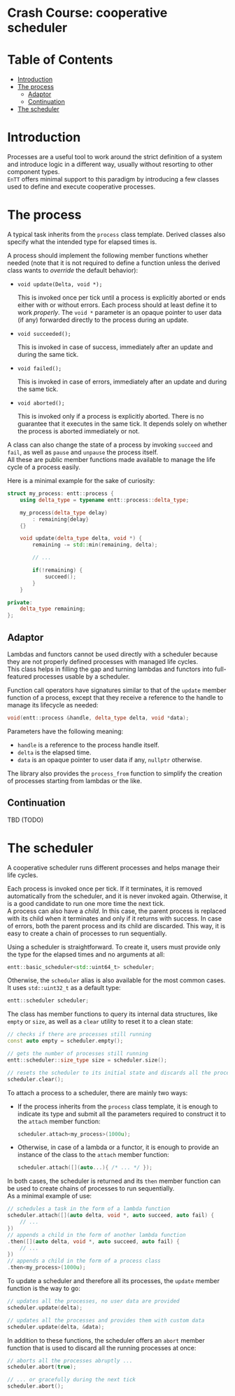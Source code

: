 # Crash Course: cooperative scheduler

# Table of Contents

* [Introduction](#introduction)
* [The process](#the-process)
  * [Adaptor](#adaptor)
  * [Continuation](#continuation)
* [The scheduler](#the-scheduler)

# Introduction

Processes are a useful tool to work around the strict definition of a system and
introduce logic in a different way, usually without resorting to other component
types.<br/>
`EnTT` offers minimal support to this paradigm by introducing a few classes used
to define and execute cooperative processes.

# The process

A typical task inherits from the `process` class template. Derived classes also
specify what the intended type for elapsed times is.

A process should implement the following member functions whether needed (note
that it is not required to define a function unless the derived class wants to
_override_ the default behavior):

* `void update(Delta, void *);`

  This is invoked once per tick until a process is explicitly aborted or ends
  either with or without errors. Each process should at least define it to work
  _properly_. The `void *` parameter is an opaque pointer to user data (if any)
  forwarded directly to the process during an update.

* `void succeeded();`

  This is invoked in case of success, immediately after an update and during the
  same tick.

* `void failed();`

  This is invoked in case of errors, immediately after an update and during the
  same tick.

* `void aborted();`

  This is invoked only if a process is explicitly aborted. There is no guarantee
  that it executes in the same tick. It depends solely on whether the process is
  aborted immediately or not.

A class can also change the state of a process by invoking `succeed` and `fail`,
as well as `pause` and `unpause` the process itself.<br/>
All these are public member functions made available to manage the life cycle of
a process easily.

Here is a minimal example for the sake of curiosity:

```cpp
struct my_process: entt::process {
    using delta_type = typename entt::process::delta_type;

    my_process(delta_type delay)
        : remaining{delay}
    {}

    void update(delta_type delta, void *) {
        remaining -= std::min(remaining, delta);

        // ...

        if(!remaining) {
            succeed();
        }
    }

private:
    delta_type remaining;
};
```

## Adaptor

Lambdas and functors cannot be used directly with a scheduler because they are
not properly defined processes with managed life cycles.<br/>
This class helps in filling the gap and turning lambdas and functors into
full-featured processes usable by a scheduler.

Function call operators have signatures similar to that of the `update` member
function of a process, except that they receive a reference to the handle to
manage its lifecycle as needed:

```cpp
void(entt::process &handle, delta_type delta, void *data);
```

Parameters have the following meaning:

* `handle` is a reference to the process handle itself.
* `delta` is the elapsed time.
* `data` is an opaque pointer to user data if any, `nullptr` otherwise.

The library also provides the `process_from` function to simplify the creation
of processes starting from lambdas or the like.

## Continuation

TBD (TODO)

# The scheduler

A cooperative scheduler runs different processes and helps manage their life
cycles.

Each process is invoked once per tick. If it terminates, it is removed
automatically from the scheduler, and it is never invoked again. Otherwise,
it is a good candidate to run one more time the next tick.<br/>
A process can also have a _child_. In this case, the parent process is replaced
with its child when it terminates and only if it returns with success. In case
of errors, both the parent process and its child are discarded. This way, it is
easy to create a chain of processes to run sequentially.

Using a scheduler is straightforward. To create it, users must provide only the
type for the elapsed times and no arguments at all:

```cpp
entt::basic_scheduler<std::uint64_t> scheduler;
```

Otherwise, the `scheduler` alias is also available for the most common cases. It
uses `std::uint32_t` as a default type:

```cpp
entt::scheduler scheduler;
```

The class has member functions to query its internal data structures, like
`empty` or `size`, as well as a `clear` utility to reset it to a clean state:

```cpp
// checks if there are processes still running
const auto empty = scheduler.empty();

// gets the number of processes still running
entt::scheduler::size_type size = scheduler.size();

// resets the scheduler to its initial state and discards all the processes
scheduler.clear();
```

To attach a process to a scheduler, there are mainly two ways:

* If the process inherits from the `process` class template, it is enough to
  indicate its type and submit all the parameters required to construct it to
  the `attach` member function:

  ```cpp
  scheduler.attach<my_process>(1000u);
  ```

* Otherwise, in case of a lambda or a functor, it is enough to provide an
  instance of the class to the `attach` member function:

  ```cpp
  scheduler.attach([](auto...){ /* ... */ });
  ```

In both cases, the scheduler is returned and its `then` member function can be
used to create chains of processes to run sequentially.<br/>
As a minimal example of use:

```cpp
// schedules a task in the form of a lambda function
scheduler.attach([](auto delta, void *, auto succeed, auto fail) {
    // ...
})
// appends a child in the form of another lambda function
.then([](auto delta, void *, auto succeed, auto fail) {
    // ...
})
// appends a child in the form of a process class
.then<my_process>(1000u);
```

To update a scheduler and therefore all its processes, the `update` member
function is the way to go:

```cpp
// updates all the processes, no user data are provided
scheduler.update(delta);

// updates all the processes and provides them with custom data
scheduler.update(delta, &data);
```

In addition to these functions, the scheduler offers an `abort` member function
that is used to discard all the running processes at once:

```cpp
// aborts all the processes abruptly ...
scheduler.abort(true);

// ... or gracefully during the next tick
scheduler.abort();
```
